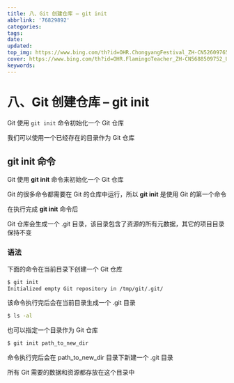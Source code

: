 ```yaml
---
title: 八、Git 创建仓库 – git init
abbrlink: '76829892'
categories: 
tags: 
date: 
updated: 
top_img: https://www.bing.com/th?id=OHR.ChongyangFestival_ZH-CN5260976551_UHD.jpg
cover: https://www.bing.com/th?id=OHR.FlamingoTeacher_ZH-CN5688509752_UHD.jpg
keywords: 
---
```

# 八、Git 创建仓库 – git init

Git 使用 `git init` 命令初始化一个 Git 仓库

我们可以使用一个已经存在的目录作为 Git 仓库

## git init 命令

Git 使用 **git init** 命令来初始化一个 Git 仓库

Git 的很多命令都需要在 Git 的仓库中运行，所以 **git init** 是使用 Git 的第一个命令

在执行完成 **git init** 命令后

Git 仓库会生成一个 .git 目录，该目录包含了资源的所有元数据，其它的项目目录保持不变

### 语法

下面的命令在当前目录下创建一个 Git 仓库

```sh
$ git init
Initialized empty Git repository in /tmp/git/.git/
```

该命令执行完后会在当前目录生成一个 .git 目录

```sh
$ ls -al
```

也可以指定一个目录作为 Git 仓库

```sh
$ git init path_to_new_dir
```

命令执行完后会在 path_to_new_dir 目录下新建一个 .git 目录

所有 Git 需要的数据和资源都存放在这个目录中